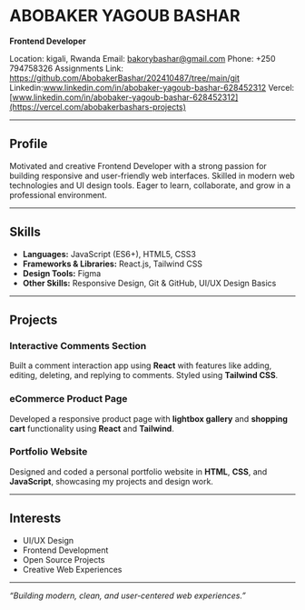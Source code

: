 #  ABOBAKER YAGOUB BASHAR

**Frontend Developer**

 Location: kigali, Rwanda
 Email: bakorybashar@gmail.com
 Phone: +250 794758326
 Assignments Link: https://github.com/AbobakerBashar/202410487/tree/main/git
 Linkedin:www.linkedin.com/in/abobaker-yagoub-bashar-628452312
 Vercel: [www.linkedin.com/in/abobaker-yagoub-bashar-628452312](https://vercel.com/abobakerbashars-projects)



---

##  Profile
Motivated and creative Frontend Developer with a strong passion for building responsive and user-friendly web interfaces. Skilled in modern web technologies and UI design tools. Eager to learn, collaborate, and grow in a professional environment.

---

##  Skills
- **Languages:** JavaScript (ES6+), HTML5, CSS3  
- **Frameworks & Libraries:** React.js, Tailwind CSS  
- **Design Tools:** Figma  
- **Other Skills:** Responsive Design, Git & GitHub, UI/UX Design Basics  

---

##  Projects

###  Interactive Comments Section
Built a comment interaction app using **React** with features like adding, editing, deleting, and replying to comments. Styled using **Tailwind CSS**.

###  eCommerce Product Page
Developed a responsive product page with **lightbox gallery** and **shopping cart** functionality using **React** and **Tailwind**.

###  Portfolio Website
Designed and coded a personal portfolio website in **HTML**, **CSS**, and **JavaScript**, showcasing my projects and design work.

---

##  Interests
- UI/UX Design  
- Frontend Development  
- Open Source Projects  
- Creative Web Experiences  

---

 *“Building modern, clean, and user-centered web experiences.”*
